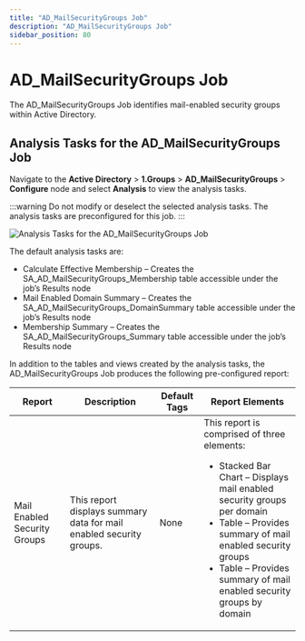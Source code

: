 ```yaml
---
title: "AD_MailSecurityGroups Job"
description: "AD_MailSecurityGroups Job"
sidebar_position: 80
---
```


# AD_MailSecurityGroups Job

The AD_MailSecurityGroups Job identifies mail-enabled security groups within Active Directory.

## Analysis Tasks for the AD_MailSecurityGroups Job

Navigate to the **Active Directory** > **1.Groups** > **AD_MailSecurityGroups** > **Configure** node
and select **Analysis** to view the analysis tasks.

:::warning
Do not modify or deselect the selected analysis tasks. The analysis tasks are
preconfigured for this job.
:::


![Analysis Tasks for the AD_MailSecurityGroups Job](/images/accessanalyzer/11.6/solutions/activedirectory/groups/mailsecuritygroupsanalysis.webp)

The default analysis tasks are:

- Calculate Effective Membership – Creates the SA_AD_MailSecurityGroups_Membership table accessible
  under the job’s Results node
- Mail Enabled Domain Summary – Creates the SA_AD_MailSecurityGroups_DomainSummary table accessible
  under the job’s Results node
- Membership Summary – Creates the SA_AD_MailSecurityGroups_Summary table accessible under the job’s
  Results node

In addition to the tables and views created by the analysis tasks, the AD_MailSecurityGroups Job
produces the following pre-configured report:

| Report                       | Description                                                         | Default Tags | Report Elements                                                                                                                                                                                                                                                                |
| ---------------------------- | ------------------------------------------------------------------- | ------------ | ------------------------------------------------------------------------------------------------------------------------------------------------------------------------------------------------------------------------------------------------------------------------------ |
| Mail Enabled Security Groups | This report displays summary data for mail enabled security groups. | None         | This report is comprised of three elements: <ul><li>Stacked Bar Chart – Displays mail enabled security groups per domain</li><li>Table – Provides summary of mail enabled security groups</li><li>Table – Provides summary of mail enabled security groups by domain</li></ul> |
